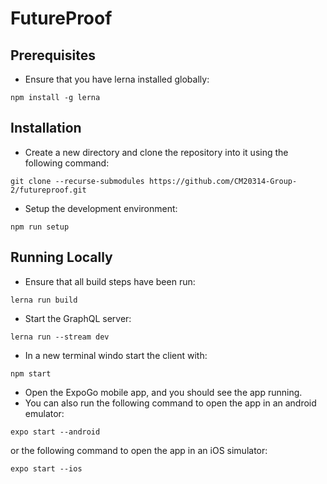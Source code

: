 # FutureProof

## Prerequisites
- Ensure that you have lerna installed globally:
```
npm install -g lerna
```

## Installation
- Create a new directory and clone the repository into it using the following command:
```
git clone --recurse-submodules https://github.com/CM20314-Group-2/futureproof.git
```
- Setup the development environment:
```
npm run setup
```

## Running Locally
- Ensure that all build steps have been run:
```
lerna run build
```
- Start the GraphQL server:
```
lerna run --stream dev
```
- In a new terminal windo start the client with:
```
npm start
```
- Open the ExpoGo mobile app, and you should see the app running.
- You can also run the following command to open the app in an android emulator:
```
expo start --android
```
or the following command to open the app in an iOS simulator:
```
expo start --ios
```
